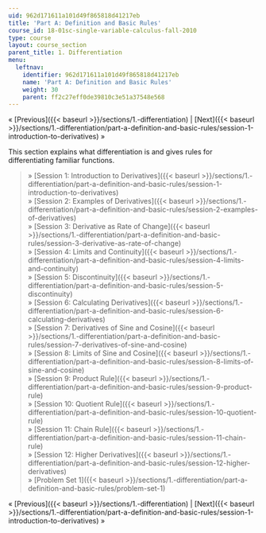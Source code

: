```yaml
---
uid: 962d171611a101d49f865818d41217eb
title: 'Part A: Definition and Basic Rules'
course_id: 18-01sc-single-variable-calculus-fall-2010
type: course
layout: course_section
parent_title: 1. Differentiation
menu:
  leftnav:
    identifier: 962d171611a101d49f865818d41217eb
    name: 'Part A: Definition and Basic Rules'
    weight: 30
    parent: ff2c27eff0de39810c3e51a37548e568
---
```


« [Previous]({{< baseurl >}}/sections/1.-differentiation) | [Next]({{< baseurl >}}/sections/1.-differentiation/part-a-definition-and-basic-rules/session-1-introduction-to-derivatives) »

This section explains what differentiation is and gives rules for differentiating familiar functions.

> » [Session 1: Introduction to Derivatives]({{< baseurl >}}/sections/1.-differentiation/part-a-definition-and-basic-rules/session-1-introduction-to-derivatives)  
> » [Session 2: Examples of Derivatives]({{< baseurl >}}/sections/1.-differentiation/part-a-definition-and-basic-rules/session-2-examples-of-derivatives)  
> » [Session 3: Derivative as Rate of Change]({{< baseurl >}}/sections/1.-differentiation/part-a-definition-and-basic-rules/session-3-derivative-as-rate-of-change)  
> » [Session 4: Limits and Continuity]({{< baseurl >}}/sections/1.-differentiation/part-a-definition-and-basic-rules/session-4-limits-and-continuity)  
> » [Session 5: Discontinuity]({{< baseurl >}}/sections/1.-differentiation/part-a-definition-and-basic-rules/session-5-discontinuity)  
> » [Session 6: Calculating Derivatives]({{< baseurl >}}/sections/1.-differentiation/part-a-definition-and-basic-rules/session-6-calculating-derivatives)  
> » [Session 7: Derivatives of Sine and Cosine]({{< baseurl >}}/sections/1.-differentiation/part-a-definition-and-basic-rules/session-7-derivatives-of-sine-and-cosine)  
> » [Session 8: Limits of Sine and Cosine]({{< baseurl >}}/sections/1.-differentiation/part-a-definition-and-basic-rules/session-8-limits-of-sine-and-cosine)  
> » [Session 9: Product Rule]({{< baseurl >}}/sections/1.-differentiation/part-a-definition-and-basic-rules/session-9-product-rule)  
> » [Session 10: Quotient Rule]({{< baseurl >}}/sections/1.-differentiation/part-a-definition-and-basic-rules/session-10-quotient-rule)  
> » [Session 11: Chain Rule]({{< baseurl >}}/sections/1.-differentiation/part-a-definition-and-basic-rules/session-11-chain-rule)  
> » [Session 12: Higher Derivatives]({{< baseurl >}}/sections/1.-differentiation/part-a-definition-and-basic-rules/session-12-higher-derivatives)  
> » [Problem Set 1]({{< baseurl >}}/sections/1.-differentiation/part-a-definition-and-basic-rules/problem-set-1)

« [Previous]({{< baseurl >}}/sections/1.-differentiation) | [Next]({{< baseurl >}}/sections/1.-differentiation/part-a-definition-and-basic-rules/session-1-introduction-to-derivatives) »
